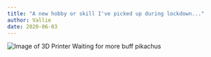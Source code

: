 ```yaml
---
title: "A new hobby or skill I've picked up during lockdown..."
author: Vallie
date: 2020-06-03
---
```


![Image of 3D Printer](https://media.giphy.com/media/R3H7UiNMdykYE/giphy.gif)
Waiting for more buff pikachus
